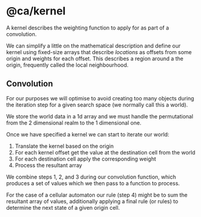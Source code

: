 # @ca/kernel

A kernel describes the weighting function to apply for as part of a convolution.

We can simplify a little on the mathematical description and define our kernel using fixed-size arrays that describe _locations_ as offsets from some origin and weights for each offset. This describes a region around a the origin, frequently called the local neighbourhood.

## Convolution

For our purposes we will optimise to avoid creating too many objects during the iteration step for a given search space (we normally call this a world).

We store the world data in a 1d array and we must handle the permutational from the 2 dimensional realm to the 1 dimensional one.

Once we have specified a kernel we can start to iterate our world:

1. Translate the kernel based on the origin
2. For each kernel offset get the value at the destination cell from the world
3. For each destination cell apply the corresponding weight
4. Process the resultant array

We combine steps 1, 2, and 3 during our convolution function, which produces a set of values which we then pass to a function to process.

For the case of a cellular automaton our rule (step 4) might be to sum the resultant array of values, additionally applying a final rule (or rules) to determine the next state of a given origin cell.
